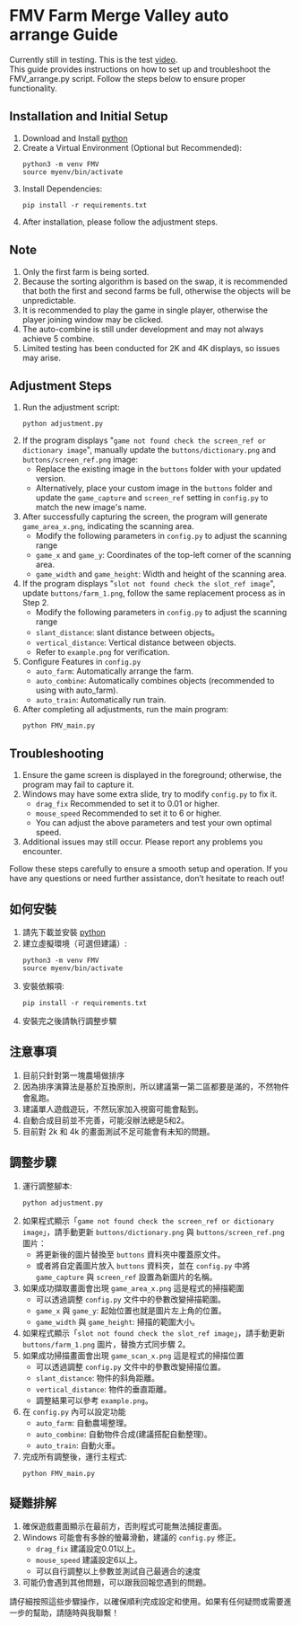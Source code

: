 # FMV Farm Merge Valley auto arrange Guide
Currently still in testing. This is the test [video](https://www.youtube.com/watch?v=c2oZA5ccOqs).  
This guide provides instructions on how to set up and troubleshoot the FMV_arrange.py script. Follow the steps below to ensure proper functionality.
## Installation and Initial Setup
1. Download and Install [python](https://www.python.org/)
2. Create a Virtual Environment (Optional but Recommended):
   ```
   python3 -m venv FMV
   source myenv/bin/activate
   ```
3. Install Dependencies:
   ```
   pip install -r requirements.txt
   ```
4. After installation, please follow the adjustment steps.
## Note
1. Only the first farm is being sorted.
2. Because the sorting algorithm is based on the swap, it is recommended that both the first and second farms be full, otherwise the objects will be unpredictable.
3. It is recommended to play the game in single player, otherwise the player joining window may be clicked.
4. The auto-combine is still under development and may not always achieve 5 combine.
5. Limited testing has been conducted for 2K and 4K displays, so issues may arise.
## Adjustment Steps
1. Run the adjustment script:
   ```
   python adjustment.py
   ```
3. If the program displays "`game not found check the screen_ref or dictionary image`", manually update the `buttons/dictionary.png` and `buttons/screen_ref.png` image:
   * Replace the existing image in the `buttons` folder with your updated version.
   * Alternatively, place your custom image in the `buttons` folder and update the `game_capture` and `screen_ref` setting in `config.py` to match the new image's name.
4. After successfully capturing the screen, the program will generate `game_area_x.png`, indicating the scanning area.
   * Modify the following parameters in `config.py` to adjust the scanning range
   * `game_x` and `game_y`: Coordinates of the top-left corner of the scanning area.
   * `game_width` and `game_height`: Width and height of the scanning area.
4. If the program displays "`slot not found check the slot_ref image`", update `buttons/farm_1.png`, follow the same replacement process as in Step 2.
   * Modify the following parameters in `config.py` to adjust the scanning range
   * `slant_distance`: slant distance between objects。
   * `vertical_distance`: Vertical distance between objects.
   * Refer to `example.png` for verification.
5. Configure Features in `config.py`
   * `auto_farm`: Automatically arrange the farm.
   * `auto_combine`: Automatically combines objects (recommended to using with auto_farm).
   * `auto_train`: Automatically run train.
7. After completing all adjustments, run the main program:
   ```
   python FMV_main.py
   ```
## Troubleshooting
1. Ensure the game screen is displayed in the foreground; otherwise, the program may fail to capture it.
2. Windows may have some extra slide, try to modify `config.py` to fix it.
   * `drag_fix` Recommended to set it to 0.01 or higher.
   * `mouse_speed` Recommended to set it to 6 or higher.
   * You can adjust the above parameters and test your own optimal speed.
3. Additional issues may still occur. Please report any problems you encounter.

Follow these steps carefully to ensure a smooth setup and operation. If you have any questions or need further assistance, don’t hesitate to reach out!

## 如何安裝
1. 請先下載並安裝 [python](https://www.python.org/)
2. 建立虛擬環境（可選但建議）:
   ```
   python3 -m venv FMV
   source myenv/bin/activate
   ```
3. 安裝依賴項:
   ```
   pip install -r requirements.txt
   ```
4. 安裝完之後請執行調整步驟
## 注意事項
1. 目前只針對第一塊農場做排序
2. 因為排序演算法是基於互換原則，所以建議第一第二區都要是滿的，不然物件會亂跑。
3. 建議單人遊戲遊玩，不然玩家加入視窗可能會點到。
4. 自動合成目前並不完善，可能沒辦法總是5和2。
5. 目前對 2k 和 4k 的畫面測試不足可能會有未知的問題。
## 調整步驟
1. 運行調整腳本:
   ```
   python adjustment.py
   ```
2. 如果程式顯示「`game not found check the screen_ref or dictionary image`」，請手動更新 `buttons/dictionary.png` 與 `buttons/screen_ref.png` 圖片：
   * 將更新後的圖片替換至 `buttons` 資料夾中覆蓋原文件。
   * 或者將自定義圖片放入 `buttons` 資料夾，並在 `config.py` 中將 `game_capture` 與 `screen_ref` 設置為新圖片的名稱。
3. 如果成功擷取畫面會出現 `game_area_x.png` 這是程式的掃描範圍
   * 可以透過調整 `config.py` 文件中的參數改變掃描範圍。
   * `game_x` 與 `game_y`: 起始位置也就是圖片左上角的位置。
   * `game_width` 與 `game_height`: 掃描的範圍大小。
4. 如果程式顯示「`slot not found check the slot_ref image`」，請手動更新 `buttons/farm_1.png` 圖片，替換方式同步驟 2。
5. 如果成功掃描畫面會出現 `game_scan_x.png` 這是程式的掃描位置
   * 可以透過調整 `config.py` 文件中的參數改變掃描位置。
   * `slant_distance`: 物件的斜角距離。
   * `vertical_distance`: 物件的垂直距離。
   * 調整結果可以參考 `example.png`。
6. 在 `config.py` 內可以設定功能
   * `auto_farm`: 自動農場整理。
   * `auto_combine`: 自動物件合成(建議搭配自動整理)。
   * `auto_train`: 自動火車。
7. 完成所有調整後，運行主程式:
   ```
   python FMV_main.py
   ```
## 疑難排解
1. 確保遊戲畫面顯示在最前方，否則程式可能無法捕捉畫面。
2. Windows 可能會有多餘的螢幕滑動，建議的 `config.py` 修正。
   * `drag_fix` 建議設定0.01以上。
   * `mouse_speed` 建議設定6以上。
   * 可以自行調整以上參數並測試自己最適合的速度
3. 可能仍會遇到其他問題，可以跟我回報您遇到的問題。

請仔細按照這些步驟操作，以確保順利完成設定和使用。如果有任何疑問或需要進一步的幫助，請隨時與我聯繫！
